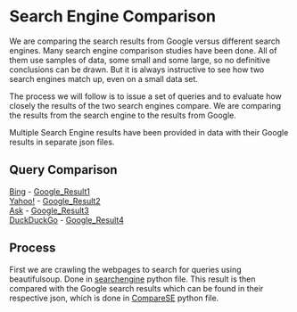 # Search Engine Comparison 

We are comparing the search results from Google versus different search engines.
Many search engine comparison studies have been done. All of them use samples of data, some
small and some large, so no definitive conclusions can be drawn. But it is always instructive to
see how two search engines match up, even on a small data set.

The process we will follow is to issue a set of queries and to evaluate how closely the results of
the two search engines compare. We are comparing the results from the search engine to the results from Google.

Multiple Search Engine results have been provided in data with their Google results in separate json files.

## Query Comparison

[Bing](Data/BingQuery.txt) - [Google_Result1](Data/Google_Result1.json)\
[Yahoo!](Data/YahooQuery.txt) - [Google_Result2](Data/Google_Result2.json)\
[Ask](Data/AskQuery.txt) - [Google_Result3](Data/Google_Result3.json)\
[DuckDuckGo](Data/DDGQuery.txt) - [Google_Result4](Data/Google_Result4.json)

## Process

First we are crawling the webpages to search for queries using beautifulsoup. Done in [searchengine](searchengine.py) python file. This result is then compared with the Google search results which can be found in their respective json, which is done in [CompareSE](CompareSE.py) python file.
